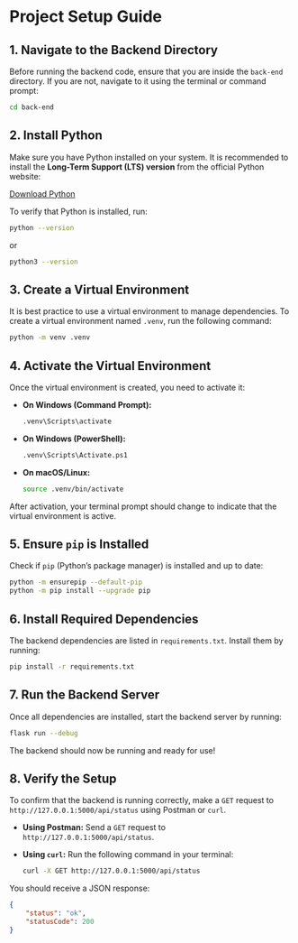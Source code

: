 # Project Setup Guide

## 1. Navigate to the Backend Directory
Before running the backend code, ensure that you are inside the `back-end` directory. If you are not, navigate to it using the terminal or command prompt:

```sh
cd back-end
```

## 2. Install Python
Make sure you have Python installed on your system. It is recommended to install the **Long-Term Support (LTS) version** from the official Python website:

[Download Python](https://www.python.org/downloads/)

To verify that Python is installed, run:

```sh
python --version
```

or

```sh
python3 --version
```

## 3. Create a Virtual Environment
It is best practice to use a virtual environment to manage dependencies. To create a virtual environment named `.venv`, run the following command:

```sh
python -m venv .venv
```

## 4. Activate the Virtual Environment
Once the virtual environment is created, you need to activate it:

- **On Windows (Command Prompt):**
  ```sh
  .venv\Scripts\activate
  ```
- **On Windows (PowerShell):**
  ```sh
  .venv\Scripts\Activate.ps1
  ```
- **On macOS/Linux:**
  ```sh
  source .venv/bin/activate
  ```

After activation, your terminal prompt should change to indicate that the virtual environment is active.

## 5. Ensure `pip` is Installed
Check if `pip` (Python’s package manager) is installed and up to date:

```sh
python -m ensurepip --default-pip
python -m pip install --upgrade pip
```

## 6. Install Required Dependencies
The backend dependencies are listed in `requirements.txt`. Install them by running:

```sh
pip install -r requirements.txt
```

## 7. Run the Backend Server
Once all dependencies are installed, start the backend server by running:

```sh
flask run --debug
```

The backend should now be running and ready for use!

## 8. Verify the Setup
To confirm that the backend is running correctly, make a `GET` request to `http://127.0.0.1:5000/api/status` using Postman or `curl`.

- **Using Postman:** Send a `GET` request to `http://127.0.0.1:5000/api/status`.
- **Using `curl`:** Run the following command in your terminal:
  
  ```sh
  curl -X GET http://127.0.0.1:5000/api/status
  ```

You should receive a JSON response:

```json
{
    "status": "ok",
    "statusCode": 200
}
```

